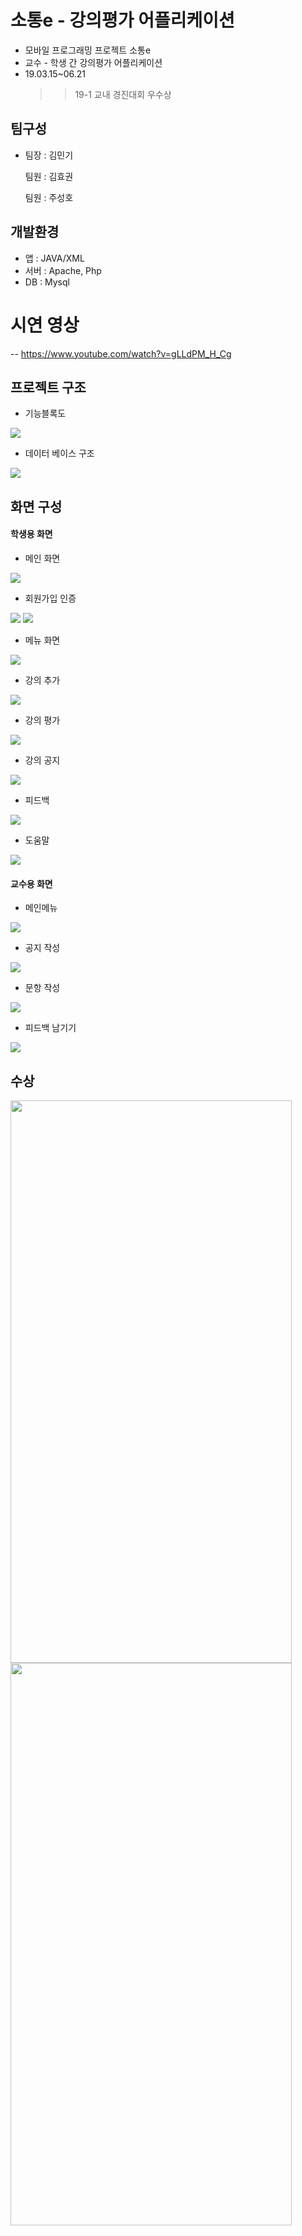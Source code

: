 #  소통e - 강의평가 어플리케이션
- 모바일 프로그래밍 프로젝트 소통e
- 교수 - 학생 간 강의평가 어플리케이션
- 19.03.15~06.21
  >> 19-1 교내 경진대회 우수상

## 팀구성
- 팀장 : 김민기 

  팀원 : 김효권
  
  팀원 : 주성호

## 개발환경
- 앱 : JAVA/XML
- 서버 : Apache, Php
- DB : Mysql

# 시연 영상
-- https://www.youtube.com/watch?v=gLLdPM_H_Cg

## 프로젝트 구조

- 기능블록도
<img src=https://github.com/cherrytomato1/mobile_programming/blob/master/images/blockDiagram.bmp/>

- 데이터 베이스 구조
<img src=https://github.com/cherrytomato1/mobile_programming/blob/master/images/tableList.bmp/>

## 화면 구성
#### 학생용 화면
- 메인 화면
<img src=https://github.com/cherrytomato1/mobile_programming/blob/master/images/main.PNG/>
<br/>

- 회원가입 인증
<img src=https://github.com/cherrytomato1/mobile_programming/blob/master/images/auth.bmp/>
<img src=https://github.com/cherrytomato1/mobile_programming/blob/master/images/waitingAuth.bmp/>
<br/>

- 메뉴 화면
<img src=https://github.com/cherrytomato1/mobile_programming/blob/master/images/menu.bmp/>
<br/>

- 강의 추가
<img src=https://github.com/cherrytomato1/mobile_programming/blob/master/images/addLecture.bmp/>
<br/>

- 강의 평가
<img src=https://github.com/cherrytomato1/mobile_programming/blob/master/images/evaluation.bmp/>
<br/>

- 강의 공지
<img src=https://github.com/cherrytomato1/mobile_programming/blob/master/images/NoticeList.bmp/>
<br/>

- 피드백
<img src=https://github.com/cherrytomato1/mobile_programming/blob/master/images/viewFeedback.bmp/>
<br/>

- 도움말
<img src=https://github.com/cherrytomato1/mobile_programming/blob/master/images/help.bmp/>


#### 교수용 화면

- 메인메뉴
<img src=https://github.com/cherrytomato1/mobile_programming/blob/master/images/menu2.bmp/>
<br/>

- 공지 작성
<img src=https://github.com/cherrytomato1/mobile_programming/blob/master/images/writeNotice.bmp/>
<br/>

- 문항 작성
<img src=https://github.com/cherrytomato1/mobile_programming/blob/master/images/writeQuestion.bmp/>
<br/>

- 피드백 남기기
<img src=https://github.com/cherrytomato1/mobile_programming/blob/master/images/feedback.bmp/>



## 수상
<span>
  <img src=https://github.com/cherrytomato1/mobile_programming/blob/master/images/paper.PNG width="450px" height="900px"/>
  <img src=https://github.com/gyrnjs12/mobile_programming/blob/master/images/hyo_paper.jpg width="450px" height="900px"/>
</span

